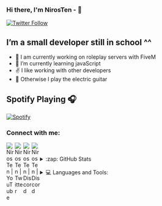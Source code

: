 ### Hi there, I'm NirosTen - 👋

[![Twitter Follow](https://img.shields.io/twitter/follow/NirosTen?color=1DA1F2&logo=twitter&style=for-the-badge)](https://twitter.com/NirosTen)

## I’m a small developer still in school ^^

- 🔭 I am currently working on roleplay servers with FiveM
- 🔎 I’m currently learning javaScript
- ✌️ I like working with other developers
- 🎸 Otherwise I play the electric guitar

## Spotify Playing 🎧

[![Spotify](https://nirosten.vercel.app/api/spotify)](https://open.spotify.com/user/37q2zf1wuxj764insdn7uoomy?si=-s4fBYZzS2uI9VOQyRZ2eA) 

### Connect with me:

[<img align="left" alt="NirosTen | YouTube" width="22px" src="https://cdn.jsdelivr.net/npm/simple-icons@v3/icons/youtube.svg" />][youtube]
[<img align="left" alt="NirosTen | Twitter" width="22px" src="https://cdn.jsdelivr.net/npm/simple-icons@v3/icons/twitter.svg" />][twitter]
[<img align="left" alt="NirosTen | Discord" width="22px" src="https://cdn.jsdelivr.net/npm/simple-icons@v3/icons/discord.svg" />][discord]
[<img align="left" alt="NirosTen | Discord" width="22px" src="https://cdn.jsdelivr.net/npm/simple-icons@v3/icons/twitch.svg" />][twitch]

<br />
<br />

<details>
  <summary>:zap: GitHub Stats</summary>

  <br />
  <img align="left" alt="NirosTen's GitHub Stats" src="https://github-readme-stats.codestackr.vercel.app/api?username=NirosTen&show_icons=true&hide_border=true" />

  <img align="left" alt="NirosTen's Top Langs" src="https://github-readme-stats.vercel.app/api/top-langs/?username=NirosTen" />

</details>

<br />

<details>
    <summary>💻 Languages and Tools:</summary>

  <br />
  <img align="left" alt="JavaScript" width="26px" src="https://raw.githubusercontent.com/github/explore/80688e429a7d4ef2fca1e82350fe8e3517d3494d/topics/javascript/javascript.png"/>
  <img align="left" alt="Lua" width="26px" src="https://raw.githubusercontent.com/github/explore/80688e429a7d4ef2fca1e82350fe8e3517d3494d/topics/lua/lua.png"/>
  <img align="left" alt="Html" width="26px" src="https://raw.githubusercontent.com/github/explore/80688e429a7d4ef2fca1e82350fe8e3517d3494d/topics/html/html.png"/>
  <img align="left" alt="Css" width="26px" src="https://raw.githubusercontent.com/github/explore/80688e429a7d4ef2fca1e82350fe8e3517d3494d/topics/css/css.png"/>
  <img align="left" alt="Git" width="26px" src="https://raw.githubusercontent.com/github/explore/80688e429a7d4ef2fca1e82350fe8e3517d3494d/topics/git/git.png"/>
  <img align="left" alt="Github" width="26px" src="https://raw.githubusercontent.com/github/explore/78df643247d429f6cc873026c0622819ad797942/topics/github/github.png"/>
  <img align="left" alt="Terminal" width="26px" src="https://raw.githubusercontent.com/github/explore/80688e429a7d4ef2fca1e82350fe8e3517d3494d/topics/terminal/terminal.png"/>
  <img align="left" alt="Vsc" width="26px" src="https://raw.githubusercontent.com/github/explore/80688e429a7d4ef2fca1e82350fe8e3517d3494d/topics/visual-studio-code/visual-studio-code.png"/>

</details>

[twitch]: https://www.twitch.tv/nirosten
[discord]: https://discord.gg/u4vgF52qFs 
[twitter]: https://twitter.com/NirosTen
[youtube]: https://www.youtube.com/channel/UCXZ55usGiM7JSEwVmlOlbHQ/featured
